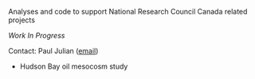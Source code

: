
<!-- README.md is generated from README.Rmd. Please edit that file -->

Analyses and code to support National Research Council Canada related
projects

*Work In Progress*

Contact: Paul Julian ([email](mailto:pauljulianphd@gmail.com))

-   Hudson Bay oil mesocosm study
